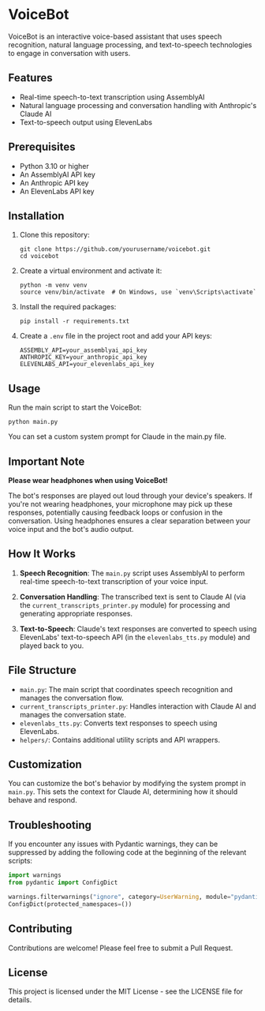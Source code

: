 # VoiceBot

VoiceBot is an interactive voice-based assistant that uses speech recognition, natural language processing, and text-to-speech technologies to engage in conversation with users.

## Features

- Real-time speech-to-text transcription using AssemblyAI
- Natural language processing and conversation handling with Anthropic's Claude AI
- Text-to-speech output using ElevenLabs

## Prerequisites

- Python 3.10 or higher
- An AssemblyAI API key
- An Anthropic API key
- An ElevenLabs API key

## Installation

1. Clone this repository:
   ```
   git clone https://github.com/yourusername/voicebot.git
   cd voicebot
   ```

2. Create a virtual environment and activate it:
   ```
   python -m venv venv
   source venv/bin/activate  # On Windows, use `venv\Scripts\activate`
   ```

3. Install the required packages:
   ```
   pip install -r requirements.txt
   ```

4. Create a `.env` file in the project root and add your API keys:
   ```
   ASSEMBLY_API=your_assemblyai_api_key
   ANTHROPIC_KEY=your_anthropic_api_key
   ELEVENLABS_API=your_elevenlabs_api_key
   ```

## Usage

Run the main script to start the VoiceBot:

```
python main.py
```

You can set a custom system prompt for Claude in the main.py file.

## Important Note

**Please wear headphones when using VoiceBot!** 

The bot's responses are played out loud through your device's speakers. If you're not wearing headphones, your microphone may pick up these responses, potentially causing feedback loops or confusion in the conversation. Using headphones ensures a clear separation between your voice input and the bot's audio output.

## How It Works

1. **Speech Recognition**: The `main.py` script uses AssemblyAI to perform real-time speech-to-text transcription of your voice input.

2. **Conversation Handling**: The transcribed text is sent to Claude AI (via the `current_transcripts_printer.py` module) for processing and generating appropriate responses.

3. **Text-to-Speech**: Claude's text responses are converted to speech using ElevenLabs' text-to-speech API (in the `elevenlabs_tts.py` module) and played back to you.

## File Structure

- `main.py`: The main script that coordinates speech recognition and manages the conversation flow.
- `current_transcripts_printer.py`: Handles interaction with Claude AI and manages the conversation state.
- `elevenlabs_tts.py`: Converts text responses to speech using ElevenLabs.
- `helpers/`: Contains additional utility scripts and API wrappers.

## Customization

You can customize the bot's behavior by modifying the system prompt in `main.py`. This sets the context for Claude AI, determining how it should behave and respond.

## Troubleshooting

If you encounter any issues with Pydantic warnings, they can be suppressed by adding the following code at the beginning of the relevant scripts:

```python
import warnings
from pydantic import ConfigDict

warnings.filterwarnings("ignore", category=UserWarning, module="pydantic")
ConfigDict(protected_namespaces=())
```

## Contributing

Contributions are welcome! Please feel free to submit a Pull Request.

## License

This project is licensed under the MIT License - see the LICENSE file for details.
